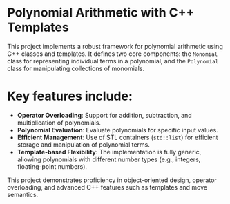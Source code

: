 # Polynomial Arithmetic with C++ Templates

This project implements a robust framework for polynomial arithmetic using C++ classes and templates. It defines two core components: the `Monomial` class for representing individual terms in a polynomial, and the `Polynomial` class for manipulating collections of monomials. 

# Key features include:
- **Operator Overloading**: Support for addition, subtraction, and multiplication of polynomials.
- **Polynomial Evaluation**: Evaluate polynomials for specific input values.
- **Efficient Management**: Use of STL containers (`std::list`) for efficient storage and manipulation of polynomial terms.
- **Template-based Flexibility**: The implementation is fully generic, allowing polynomials with different number types (e.g., integers, floating-point numbers).

This project demonstrates proficiency in object-oriented design, operator overloading, and advanced C++ features such as templates and move semantics.

